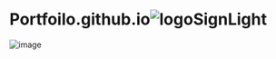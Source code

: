 # Portfoilo.github.io![logoSignLight](https://github.com/user-attachments/assets/780664cf-8c4f-4bc1-ad02-a99448db0f97)
![image](https://github.com/user-attachments/assets/f723e89b-480f-4e65-84fc-24452ee11fb2)
